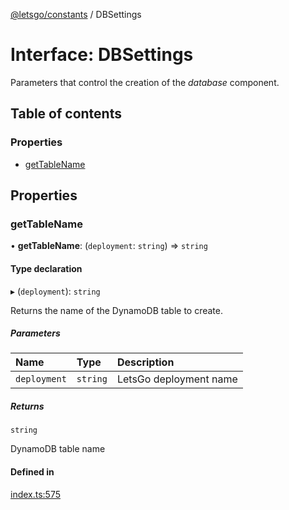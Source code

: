 [@letsgo/constants](../README.md) / DBSettings

# Interface: DBSettings

Parameters that control the creation of the _database_ component.

## Table of contents

### Properties

- [getTableName](DBSettings.md#gettablename)

## Properties

### getTableName

• **getTableName**: (`deployment`: `string`) => `string`

#### Type declaration

▸ (`deployment`): `string`

Returns the name of the DynamoDB table to create.

##### Parameters

| Name | Type | Description |
| :------ | :------ | :------ |
| `deployment` | `string` | LetsGo deployment name |

##### Returns

`string`

DynamoDB table name

#### Defined in

[index.ts:575](https://github.com/tjanczuk/letsgo/blob/68a7da4/packages/constants/src/index.ts#L575)

